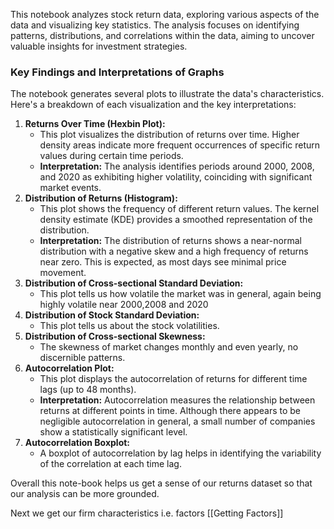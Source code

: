 This notebook analyzes stock return data, exploring various aspects of the data and visualizing key statistics. The analysis focuses on identifying patterns, distributions, and correlations within the data, aiming to uncover valuable insights for investment strategies.

### Key Findings and Interpretations of Graphs

The notebook generates several plots to illustrate the data's characteristics. Here's a breakdown of each visualization and the key interpretations:

1. **Returns Over Time (Hexbin Plot):**
	- This plot visualizes the distribution of returns over time. Higher density areas indicate more frequent occurrences of specific return values during certain time periods.
	- **Interpretation:**  The analysis identifies periods around 2000, 2008, and 2020 as exhibiting higher volatility, coinciding with significant market events.
2. **Distribution of Returns (Histogram):**
	- This plot shows the frequency of different return values. The kernel density estimate (KDE) provides a smoothed representation of the distribution.
	- **Interpretation:** The distribution of returns shows a near-normal distribution with a negative skew and a high frequency of returns near zero. This is expected, as most days see minimal price movement. 
3. **Distribution of Cross-sectional Standard Deviation:**
	- This plot tells us how volatile the market was in general, again being highly volatile near 2000,2008 and 2020
4. **Distribution of Stock Standard Deviation:**
	- This plot tells us about the stock volatilities. 
5. **Distribution of Cross-sectional Skewness:**
	- The skewness of market changes monthly and even yearly, no discernible patterns. 
6. **Autocorrelation Plot:**
	* This plot displays the autocorrelation of returns for different time lags (up to 48 months).
	* **Interpretation:** Autocorrelation measures the relationship between returns at different points in time. Although there appears to be negligible autocorrelation in general, a small number of companies show a statistically significant level.
7. **Autocorrelation Boxplot:**
	* A boxplot of autocorrelation by lag helps in identifying the variability of the correlation at each time lag.

Overall this note-book helps us get a sense of our returns dataset so that our analysis can be more grounded.

Next we get our firm characteristics i.e. factors [[Getting Factors]]